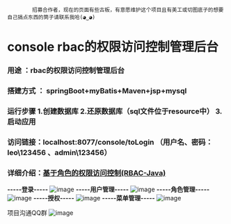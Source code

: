             招募合作者，现在的页面有些古板，有意愿维护这个项目且有美工或切图底子的想要自己搞点东西的筒子请联系我哈(◕‿◕)
# console rbac的权限访问控制管理后台
### 用途 ：rbac的权限访问控制管理后台
### 搭建方式 ： springBoot+myBatis+Maven+jsp+mysql
### 运行步骤 1.创建数据库 2.还原数据库（sql文件位于resource中） 3.启动应用 
### 访问链接：localhost:8077/console/toLogin （用户名、密码：leo\123456 、admin\123456）
### 详细介绍：[基于角色的权限访问控制(RBAC-Java)](https://blog.csdn.net/leo187/article/details/79645726)
              
**-----登录-----**
![image](https://github.com/leo187/console/blob/master/src/main/resources/static/images/readMe/readMe1.png)
**-----用户管理-----**
![image](https://github.com/leo187/console/blob/master/src/main/resources/static/images/readMe/readMe2.png)
**-----角色管理-----**
![image](https://github.com/leo187/console/blob/master/src/main/resources/static/images/readMe/readMe3.png)
**-----授权-----**
![image](https://github.com/leo187/console/blob/master/src/main/resources/static/images/readMe/readMe4.png)
**-----菜单管理-----**
![image](https://github.com/leo187/console/blob/master/src/main/resources/static/images/readMe/readMe5.png)


项目沟通QQ群
![image](https://github.com/leo187/console/blob/master/src/main/resources/static/images/readMe/console.jpg)
